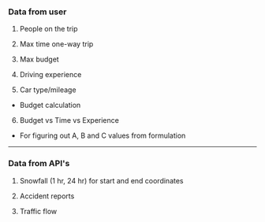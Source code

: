 ### Data from user

1. People on the trip
  
2. Max time one-way trip
  
3. Max budget
  
4. Driving experience
  
5. Car type/mileage
  
  - Budget calculation
    
6. Budget vs Time vs Experience
  
  - For figuring out A, B and C values from formulation
    

---

### Data from API's

1. Snowfall (1 hr, 24 hr) for start and end coordinates
  
2. Accident reports
  
3. Traffic flow
